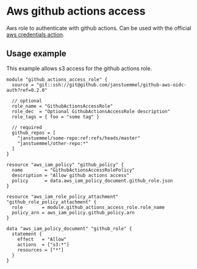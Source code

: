 # Aws github actions access

Aws role to authenticate with github actions. Can be used with the official [aws credentials action](https://github.com/aws-actions/configure-aws-credentials).

## Usage example

This example allows s3 access for the github actions role.

```hcl
module "github_actions_access_role" {
  source = "git::ssh://git@github.com/janstuemmel/github-aws-oidc-auth?ref=0.2.0"

  // optional
  role_name = "GithubActionsAccessRole"
  role_dec  = "Optional GithubActionsAccessRole description" 
  role_tags = { foo = "some tag" }
 
  // required
  github_repos = [
    "janstuemmel/some-repo:ref:refs/heads/master"
    "janstuemmel/other-repo:*"
  ]
}

resource "aws_iam_policy" "github_policy" {
  name        = "GithubActionsAccessRolePolicy"
  description = "Allow github actions access"
  policy      = data.aws_iam_policy_document.github_role.json
}

resource "aws_iam_role_policy_attachment" "github_role_policy_attachment" {
  role       = module.github_actions_access_role.role_name
  policy_arn = aws_iam_policy.github_policy.arn
}

data "aws_iam_policy_document" "github_role" {
  statement {
    effect   = "Allow"
    actions  = ["s3:*"]
    resources = ["*"]
  }
}
```
